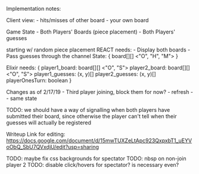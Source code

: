 Implementation notes:

Client view:
    - hits/misses of other board
    - your own board

Game State
    - Both Players' Boards (piece placement)
    - Both Players' guesses


starting w/ random piece placement
REACT needs:
    - Display both boards
    - Pass guesses through the channel
    State:
{
    board[][] <"O", "H", "M">
}

Elixir needs:
    {
        player1_board: board[][] <"O", "S">
        player2_board: board[][] <"O", "S">
        player1_guesses: (x, y)[]
        player2_guesses: (x, y)[]
        playerOnesTurn: boolean
    }


Changes as of 2/17/19
    - Third player joining, block them for now?
    - refresh -- same state

TODO: we should have a way of signalling when both players have submitted their board,
since otherwise the player can't tell when their guesses will actually be registered

Writeup Link for editing:
https://docs.google.com/document/d/15mwTUXZeLtApc923QxpxbT1_uEYVoObQ_SbU7QVxdjU/edit?usp=sharing

TODO: maybe fix css backgrounds for spectator
TODO: nbsp on non-join player 2
TODO: disable click/hovers for spectator? is necessary even?